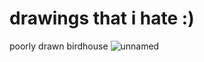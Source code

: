 # drawings that i hate :)
poorly drawn birdhouse 
![unnamed](https://user-images.githubusercontent.com/56006483/135330122-b660e69d-8859-48c4-a8f7-2c3934c52fdb.png)


